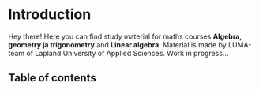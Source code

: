 # Introduction

Hey there! Here you can find study material for maths courses **Algebra, geometry ja trigonometry** and **Linear algebra**. Material is made by LUMA-team of Lapland University of Applied Sciences. Work in progress...


## Table of contents

```{tableofcontents}
```